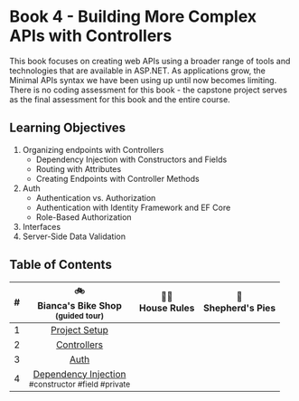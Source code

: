 # Book 4 - Building More Complex APIs with Controllers
This book focuses on creating web APIs using a broader range of tools and technologies that are available in ASP.NET. As applications grow, the Minimal APIs syntax we have been using up until now becomes limiting. There is no coding assessment for this book - the capstone project serves as the final assessment for this book and the entire course. 

## Learning Objectives
1. Organizing endpoints with Controllers
    - Dependency Injection with Constructors and Fields
    - Routing with Attributes
    - Creating Endpoints with Controller Methods
1. Auth
    - Authentication vs. Authorization
    - Authentication with Identity Framework and EF Core
    - Role-Based Authorization
1. Interfaces
1. Server-Side Data Validation

## Table of Contents
|#|:bike:<br>Bianca's Bike Shop<br> <sub>(guided tour)</sub> |:broom::soap:<br>House Rules|:pizza:<br> Shepherd's Pies|
|:-:|:-:|:-:|:-:|
|1|[Project Setup](./chapters/biancas-setup.md)|||
|2|[Controllers](./chapters/biancas-tour.md)|||
|3|[Auth](./chapters/biancas-auth.md)|||
|4|[Dependency Injection](./chapters/biancas-dependency-injection.md) <br><sub style="font-size: 0.85rem;">#constructor #field #private</sub>|||